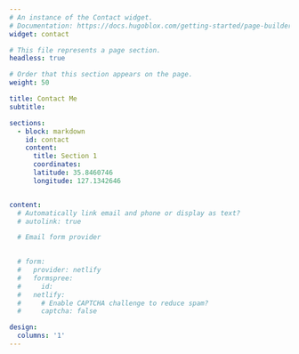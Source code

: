 ```yaml
---
# An instance of the Contact widget.
# Documentation: https://docs.hugoblox.com/getting-started/page-builder/
widget: contact

# This file represents a page section.
headless: true

# Order that this section appears on the page.
weight: 50

title: Contact Me
subtitle:

sections:
  - block: markdown
    id: contact
    content:
      title: Section 1
      coordinates:
      latitude: 35.8460746
      longitude: 127.1342646


content:
  # Automatically link email and phone or display as text?
  # autolink: true

  # Email form provider
  

  # form:
  #   provider: netlify
  #   formspree:
  #     id:
  #   netlify:
  #     # Enable CAPTCHA challenge to reduce spam?
  #     captcha: false

design:
  columns: '1'
---
```

